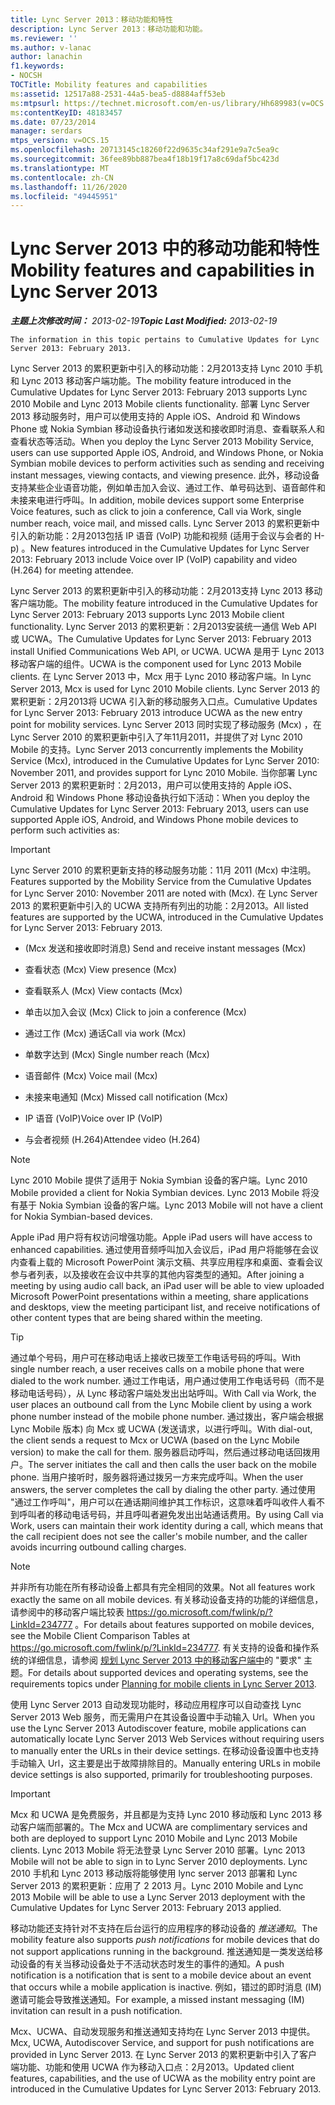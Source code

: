 ```yaml
---
title: Lync Server 2013：移动功能和特性
description: Lync Server 2013：移动功能和功能。
ms.reviewer: ''
ms.author: v-lanac
author: lanachin
f1.keywords:
- NOCSH
TOCTitle: Mobility features and capabilities
ms:assetid: 12517a88-2531-44a5-bea5-d8884aff53eb
ms:mtpsurl: https://technet.microsoft.com/en-us/library/Hh689983(v=OCS.15)
ms:contentKeyID: 48183457
ms.date: 07/23/2014
manager: serdars
mtps_version: v=OCS.15
ms.openlocfilehash: 20713145c18260f22d9635c34af291e9a7c5ea9c
ms.sourcegitcommit: 36fee89bb887bea4f18b19f17a8c69daf5bc423d
ms.translationtype: MT
ms.contentlocale: zh-CN
ms.lasthandoff: 11/26/2020
ms.locfileid: "49445951"
---
```

# <a name="mobility-features-and-capabilities-in-lync-server-2013"></a><span data-ttu-id="7f3bb-103">Lync Server 2013 中的移动功能和特性</span><span class="sxs-lookup"><span data-stu-id="7f3bb-103">Mobility features and capabilities in Lync Server 2013</span></span>

<div data-xmlns="http://www.w3.org/1999/xhtml">

<div class="topic" data-xmlns="http://www.w3.org/1999/xhtml" data-msxsl="urn:schemas-microsoft-com:xslt" data-cs="https://msdn.microsoft.com/">

<div data-asp="https://msdn2.microsoft.com/asp">



</div>

<div id="mainSection">

<div id="mainBody"><span data-ttu-id="7f3bb-104">

<span> </span></span><span class="sxs-lookup"><span data-stu-id="7f3bb-104">

<span> </span></span></span>

<span data-ttu-id="7f3bb-105">_**主题上次修改时间：** 2013-02-19_</span><span class="sxs-lookup"><span data-stu-id="7f3bb-105">_**Topic Last Modified:** 2013-02-19_</span></span>

    The information in this topic pertains to Cumulative Updates for Lync Server 2013: February 2013.

<span data-ttu-id="7f3bb-106">Lync Server 2013 的累积更新中引入的移动功能：2月2013支持 Lync 2010 手机和 Lync 2013 移动客户端功能。</span><span class="sxs-lookup"><span data-stu-id="7f3bb-106">The mobility feature introduced in the Cumulative Updates for Lync Server 2013: February 2013 supports Lync 2010 Mobile and Lync 2013 Mobile clients functionality.</span></span> <span data-ttu-id="7f3bb-107">部署 Lync Server 2013 移动服务时，用户可以使用支持的 Apple iOS、Android 和 Windows Phone 或 Nokia Symbian 移动设备执行诸如发送和接收即时消息、查看联系人和查看状态等活动。</span><span class="sxs-lookup"><span data-stu-id="7f3bb-107">When you deploy the Lync Server 2013 Mobility Service, users can use supported Apple iOS, Android, and Windows Phone, or Nokia Symbian mobile devices to perform activities such as sending and receiving instant messages, viewing contacts, and viewing presence.</span></span> <span data-ttu-id="7f3bb-108">此外，移动设备支持某些企业语音功能，例如单击加入会议、通过工作、单号码达到、语音邮件和未接来电进行呼叫。</span><span class="sxs-lookup"><span data-stu-id="7f3bb-108">In addition, mobile devices support some Enterprise Voice features, such as click to join a conference, Call via Work, single number reach, voice mail, and missed calls.</span></span> <span data-ttu-id="7f3bb-109">Lync Server 2013 的累积更新中引入的新功能：2月2013包括 IP 语音 (VoIP) 功能和视频 (适用于会议与会者的 H-p) 。</span><span class="sxs-lookup"><span data-stu-id="7f3bb-109">New features introduced in the Cumulative Updates for Lync Server 2013: February 2013 include Voice over IP (VoIP) capability and video (H.264) for meeting attendee.</span></span>

<span data-ttu-id="7f3bb-110">Lync Server 2013 的累积更新中引入的移动功能：2月2013支持 Lync 2013 移动客户端功能。</span><span class="sxs-lookup"><span data-stu-id="7f3bb-110">The mobility feature introduced in the Cumulative Updates for Lync Server 2013: February 2013 supports Lync 2013 Mobile client functionality.</span></span> <span data-ttu-id="7f3bb-111">Lync Server 2013 的累积更新：2月2013安装统一通信 Web API 或 UCWA。</span><span class="sxs-lookup"><span data-stu-id="7f3bb-111">The Cumulative Updates for Lync Server 2013: February 2013 install Unified Communications Web API, or UCWA.</span></span> <span data-ttu-id="7f3bb-112">UCWA 是用于 Lync 2013 移动客户端的组件。</span><span class="sxs-lookup"><span data-stu-id="7f3bb-112">UCWA is the component used for Lync 2013 Mobile clients.</span></span> <span data-ttu-id="7f3bb-113">在 Lync Server 2013 中，Mcx 用于 Lync 2010 移动客户端。</span><span class="sxs-lookup"><span data-stu-id="7f3bb-113">In Lync Server 2013, Mcx is used for Lync 2010 Mobile clients.</span></span> <span data-ttu-id="7f3bb-114">Lync Server 2013 的累积更新：2月2013将 UCWA 引入新的移动服务入口点。</span><span class="sxs-lookup"><span data-stu-id="7f3bb-114">Cumulative Updates for Lync Server 2013: February 2013 introduce UCWA as the new entry point for mobility services.</span></span> <span data-ttu-id="7f3bb-115">Lync Server 2013 同时实现了移动服务 (Mcx) ，在 Lync Server 2010 的累积更新中引入了年11月2011，并提供了对 Lync 2010 Mobile 的支持。</span><span class="sxs-lookup"><span data-stu-id="7f3bb-115">Lync Server 2013 concurrently implements the Mobility Service (Mcx), introduced in the Cumulative Updates for Lync Server 2010: November 2011, and provides support for Lync 2010 Mobile.</span></span> <span data-ttu-id="7f3bb-116">当你部署 Lync Server 2013 的累积更新时：2月2013，用户可以使用支持的 Apple iOS、Android 和 Windows Phone 移动设备执行如下活动：</span><span class="sxs-lookup"><span data-stu-id="7f3bb-116">When you deploy the Cumulative Updates for Lync Server 2013: February 2013, users can use supported Apple iOS, Android, and Windows Phone mobile devices to perform such activities as:</span></span>

<div>


> [!IMPORTANT]  
> <span data-ttu-id="7f3bb-117">Lync Server 2010 的累积更新支持的移动服务功能：11月 2011 (Mcx) 中注明。</span><span class="sxs-lookup"><span data-stu-id="7f3bb-117">Features supported by the Mobility Service from the Cumulative Updates for Lync Server 2010: November 2011 are noted with (Mcx).</span></span> <span data-ttu-id="7f3bb-118">在 Lync Server 2013 的累积更新中引入的 UCWA 支持所有列出的功能：2月2013。</span><span class="sxs-lookup"><span data-stu-id="7f3bb-118">All listed features are supported by the UCWA, introduced in the Cumulative Updates for Lync Server 2013: February 2013.</span></span>



</div>

  - <span data-ttu-id="7f3bb-119"> (Mcx 发送和接收即时消息) </span><span class="sxs-lookup"><span data-stu-id="7f3bb-119">Send and receive instant messages (Mcx)</span></span>

  - <span data-ttu-id="7f3bb-120">查看状态 (Mcx) </span><span class="sxs-lookup"><span data-stu-id="7f3bb-120">View presence (Mcx)</span></span>

  - <span data-ttu-id="7f3bb-121">查看联系人 (Mcx) </span><span class="sxs-lookup"><span data-stu-id="7f3bb-121">View contacts (Mcx)</span></span>

  - <span data-ttu-id="7f3bb-122">单击以加入会议 (Mcx) </span><span class="sxs-lookup"><span data-stu-id="7f3bb-122">Click to join a conference (Mcx)</span></span>

  - <span data-ttu-id="7f3bb-123">通过工作 (Mcx) 通话</span><span class="sxs-lookup"><span data-stu-id="7f3bb-123">Call via work (Mcx)</span></span>

  - <span data-ttu-id="7f3bb-124">单数字达到 (Mcx) </span><span class="sxs-lookup"><span data-stu-id="7f3bb-124">Single number reach (Mcx)</span></span>

  - <span data-ttu-id="7f3bb-125">语音邮件 (Mcx) </span><span class="sxs-lookup"><span data-stu-id="7f3bb-125">Voice mail (Mcx)</span></span>

  - <span data-ttu-id="7f3bb-126">未接来电通知 (Mcx) </span><span class="sxs-lookup"><span data-stu-id="7f3bb-126">Missed call notification (Mcx)</span></span>

  - <span data-ttu-id="7f3bb-127">IP 语音 (VoIP)</span><span class="sxs-lookup"><span data-stu-id="7f3bb-127">Voice over IP (VoIP)</span></span>

  - <span data-ttu-id="7f3bb-128">与会者视频 (H.264)</span><span class="sxs-lookup"><span data-stu-id="7f3bb-128">Attendee video (H.264)</span></span>

<div>


> [!NOTE]  
> <span data-ttu-id="7f3bb-129">Lync 2010 Mobile 提供了适用于 Nokia Symbian 设备的客户端。</span><span class="sxs-lookup"><span data-stu-id="7f3bb-129">Lync 2010 Mobile provided a client for Nokia Symbian devices.</span></span> <span data-ttu-id="7f3bb-130">Lync 2013 Mobile 将没有基于 Nokia Symbian 设备的客户端。</span><span class="sxs-lookup"><span data-stu-id="7f3bb-130">Lync 2013 Mobile will not have a client for Nokia Symbian-based devices.</span></span>



</div>

<span data-ttu-id="7f3bb-131">Apple iPad 用户将有权访问增强功能。</span><span class="sxs-lookup"><span data-stu-id="7f3bb-131">Apple iPad users will have access to enhanced capabilities.</span></span> <span data-ttu-id="7f3bb-132">通过使用音频呼叫加入会议后，iPad 用户将能够在会议内查看上载的 Microsoft PowerPoint 演示文稿、共享应用程序和桌面、查看会议参与者列表，以及接收在会议中共享的其他内容类型的通知。</span><span class="sxs-lookup"><span data-stu-id="7f3bb-132">After joining a meeting by using audio call back, an iPad user will be able to view uploaded Microsoft PowerPoint presentations within a meeting, share applications and desktops, view the meeting participant list, and receive notifications of other content types that are being shared within the meeting.</span></span>

<div>


> [!TIP]  
> <span data-ttu-id="7f3bb-133">通过单个号码，用户可在移动电话上接收已拨至工作电话号码的呼叫。</span><span class="sxs-lookup"><span data-stu-id="7f3bb-133">With single number reach, a user receives calls on a mobile phone that were dialed to the work number.</span></span> <span data-ttu-id="7f3bb-134">通过工作电话，用户通过使用工作电话号码（而不是移动电话号码），从 Lync 移动客户端处发出出站呼叫。</span><span class="sxs-lookup"><span data-stu-id="7f3bb-134">With Call via Work, the user places an outbound call from the Lync Mobile client by using a work phone number instead of the mobile phone number.</span></span> <span data-ttu-id="7f3bb-135">通过拨出，客户端会根据 Lync Mobile 版本) 向 Mcx 或 UCWA (发送请求，以进行呼叫。</span><span class="sxs-lookup"><span data-stu-id="7f3bb-135">With dial-out, the client sends a request to Mcx or UCWA (based on the Lync Mobile version) to make the call for them.</span></span> <span data-ttu-id="7f3bb-136">服务器启动呼叫，然后通过移动电话回拨用户。</span><span class="sxs-lookup"><span data-stu-id="7f3bb-136">The server initiates the call and then calls the user back on the mobile phone.</span></span> <span data-ttu-id="7f3bb-137">当用户接听时，服务器将通过拨另一方来完成呼叫。</span><span class="sxs-lookup"><span data-stu-id="7f3bb-137">When the user answers, the server completes the call by dialing the other party.</span></span> <span data-ttu-id="7f3bb-138">通过使用 "通过工作呼叫"，用户可以在通话期间维护其工作标识，这意味着呼叫收件人看不到呼叫者的移动电话号码，并且呼叫者避免发出出站通话费用。</span><span class="sxs-lookup"><span data-stu-id="7f3bb-138">By using Call via Work, users can maintain their work identity during a call, which means that the call recipient does not see the caller's mobile number, and the caller avoids incurring outbound calling charges.</span></span>



</div>

<div>


> [!NOTE]  
> <span data-ttu-id="7f3bb-139">并非所有功能在所有移动设备上都具有完全相同的效果。</span><span class="sxs-lookup"><span data-stu-id="7f3bb-139">Not all features work exactly the same on all mobile devices.</span></span> <span data-ttu-id="7f3bb-140">有关移动设备支持的功能的详细信息，请参阅中的移动客户端比较表 <A href="https://go.microsoft.com/fwlink/p/?linkid=234777">https://go.microsoft.com/fwlink/p/?LinkId=234777</A> 。</span><span class="sxs-lookup"><span data-stu-id="7f3bb-140">For details about features supported on mobile devices, see the Mobile Client Comparison Tables at <A href="https://go.microsoft.com/fwlink/p/?linkid=234777">https://go.microsoft.com/fwlink/p/?LinkId=234777</A>.</span></span> <span data-ttu-id="7f3bb-141">有关支持的设备和操作系统的详细信息，请参阅 <A href="lync-server-2013-planning-for-mobile-clients.md">规划 Lync Server 2013 中的移动客户端中</A>的 "要求" 主题。</span><span class="sxs-lookup"><span data-stu-id="7f3bb-141">For details about supported devices and operating systems, see the requirements topics under <A href="lync-server-2013-planning-for-mobile-clients.md">Planning for mobile clients in Lync Server 2013</A>.</span></span>



</div>

<span data-ttu-id="7f3bb-142">使用 Lync Server 2013 自动发现功能时，移动应用程序可以自动查找 Lync Server 2013 Web 服务，而无需用户在其设备设置中手动输入 Url。</span><span class="sxs-lookup"><span data-stu-id="7f3bb-142">When you use the Lync Server 2013 Autodiscover feature, mobile applications can automatically locate Lync Server 2013 Web Services without requiring users to manually enter the URLs in their device settings.</span></span> <span data-ttu-id="7f3bb-143">在移动设备设置中也支持手动输入 Url，这主要是出于故障排除目的。</span><span class="sxs-lookup"><span data-stu-id="7f3bb-143">Manually entering URLs in mobile device settings is also supported, primarily for troubleshooting purposes.</span></span>

<div>


> [!IMPORTANT]  
> <span data-ttu-id="7f3bb-144">Mcx 和 UCWA 是免费服务，并且都是为支持 Lync 2010 移动版和 Lync 2013 移动客户端而部署的。</span><span class="sxs-lookup"><span data-stu-id="7f3bb-144">The Mcx and UCWA are complimentary services and both are deployed to support Lync 2010 Mobile and Lync 2013 Mobile clients.</span></span> <span data-ttu-id="7f3bb-145">Lync 2013 Mobile 将无法登录 Lync Server 2010 部署。</span><span class="sxs-lookup"><span data-stu-id="7f3bb-145">Lync 2013 Mobile will not be able to sign in to Lync Server 2010 deployments.</span></span> <span data-ttu-id="7f3bb-146">Lync 2010 手机和 Lync 2013 移动版将能够使用 lync server 2013 部署和 Lync Server 2013 的累积更新：应用了 2 2013 月。</span><span class="sxs-lookup"><span data-stu-id="7f3bb-146">Lync 2010 Mobile and Lync 2013 Mobile will be able to use a Lync Server 2013 deployment with the Cumulative Updates for Lync Server 2013: February 2013 applied.</span></span>



</div>

<span data-ttu-id="7f3bb-147">移动功能还支持针对不支持在后台运行的应用程序的移动设备的 *推送通知*。</span><span class="sxs-lookup"><span data-stu-id="7f3bb-147">The mobility feature also supports *push notifications* for mobile devices that do not support applications running in the background.</span></span> <span data-ttu-id="7f3bb-148">推送通知是一类发送给移动设备的有关当移动设备处于不活动状态时发生的事件的通知。</span><span class="sxs-lookup"><span data-stu-id="7f3bb-148">A push notification is a notification that is sent to a mobile device about an event that occurs while a mobile application is inactive.</span></span> <span data-ttu-id="7f3bb-149">例如，错过的即时消息 (IM) 邀请可能会导致推送通知。</span><span class="sxs-lookup"><span data-stu-id="7f3bb-149">For example, a missed instant messaging (IM) invitation can result in a push notification.</span></span>

<span data-ttu-id="7f3bb-150">Mcx、UCWA、自动发现服务和推送通知支持均在 Lync Server 2013 中提供。</span><span class="sxs-lookup"><span data-stu-id="7f3bb-150">Mcx, UCWA, Autodiscover Service, and support for push notifications are provided in Lync Server 2013.</span></span> <span data-ttu-id="7f3bb-151">在 Lync Server 2013 的累积更新中引入了客户端功能、功能和使用 UCWA 作为移动入口点：2月2013。</span><span class="sxs-lookup"><span data-stu-id="7f3bb-151">Updated client features, capabilities, and the use of UCWA as the mobility entry point are introduced in the Cumulative Updates for Lync Server 2013: February 2013.</span></span>

<span data-ttu-id="7f3bb-152"></div>

<span> </span>

</div>

</div>

</span><span class="sxs-lookup"><span data-stu-id="7f3bb-152"></div>

<span> </span>

</div>

</div>

</span></span></div>

